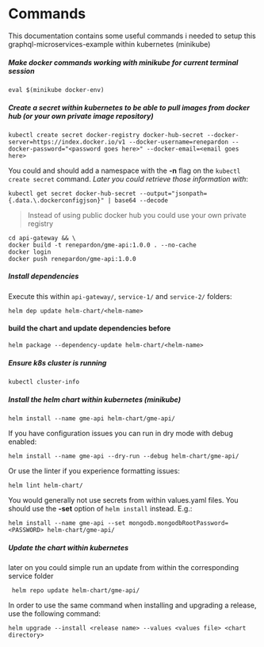 # Commands

This documentation contains some useful commands i needed to setup this graphql-microservices-example within kubernetes 
(minikube)

##### Make docker commands working with minikube for current terminal session

    eval $(minikube docker-env)

##### Create a secret within kubernetes to be able to pull images from docker hub (or your own private image repository)

    kubectl create secret docker-registry docker-hub-secret --docker-server=https://index.docker.io/v1 --docker-username=renepardon --docker-password="<password goes here>" --docker-email=<email goes here>
    
You could and should add a namespace with the **-n** flag on the `kubectl create secret` command.
*Later you could retrieve those information with*:

    kubectl get secret docker-hub-secret --output="jsonpath={.data.\.dockerconfigjson}" | base64 --decode

> Instead of using public docker hub you could use your own private registry

    cd api-gateway && \
    docker build -t renepardon/gme-api:1.0.0 . --no-cache
    docker login
    docker push renepardon/gme-api:1.0.0

##### Install dependencies

Execute this within `api-gateway/`, `service-1/` and `service-2/` folders:

    helm dep update helm-chart/<helm-name>

#### build the chart and update dependencies before

    helm package --dependency-update helm-chart/<helm-name>

##### Ensure k8s cluster is running

    kubectl cluster-info

##### Install the helm chart within kubernetes (minikube)
    
    helm install --name gme-api helm-chart/gme-api/

If you have configuration issues you can run in dry mode with debug enabled:

    helm install --name gme-api --dry-run --debug helm-chart/gme-api/

Or use the linter if you experience formatting issues:

    helm lint helm-chart/

You would generally not use secrets from within values.yaml files. You should use the **-set** option of `helm install`
instead. E.g.:

    helm install --name gme-api --set mongodb.mongodbRootPassword=<PASSWORD> helm-chart/gme-api/

##### Update the chart within kubernetes 

later on you could simple run an update from within the corresponding service folder

     helm repo update helm-chart/gme-api/

In order to use the same command when installing and upgrading a release, use the following command:

    helm upgrade --install <release name> --values <values file> <chart directory>